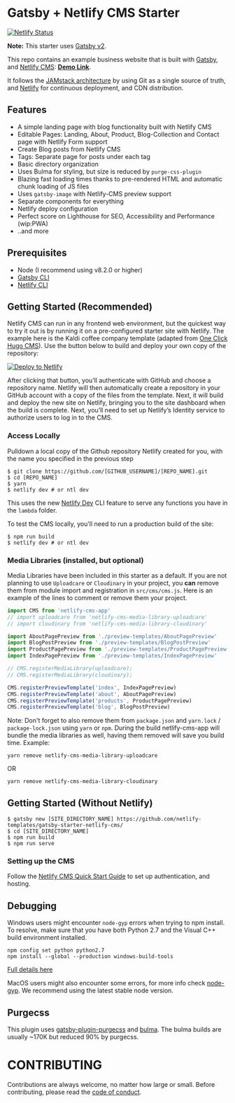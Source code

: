 # Gatsby + Netlify CMS Starter

[![Netlify Status](https://api.netlify.com/api/v1/badges/b654c94e-08a6-4b79-b443-7837581b1d8d/deploy-status)](https://app.netlify.com/sites/gatsby-starter-netlify-cms-ci/deploys)

**Note:** This starter uses [Gatsby v2](https://www.gatsbyjs.org/blog/2018-09-17-gatsby-v2/).

This repo contains an example business website that is built with [Gatsby](https://www.gatsbyjs.org/), and [Netlify CMS](https://www.netlifycms.org): **[Demo Link](https://gatsby-netlify-cms.netlify.com/)**.

It follows the [JAMstack architecture](https://jamstack.org) by using Git as a single source of truth, and [Netlify](https://www.netlify.com) for continuous deployment, and CDN distribution.

## Features

- A simple landing page with blog functionality built with Netlify CMS
- Editable Pages: Landing, About, Product, Blog-Collection and Contact page with Netlify Form support
- Create Blog posts from Netlify CMS
- Tags: Separate page for posts under each tag
- Basic directory organization
- Uses Bulma for styling, but size is reduced by `purge-css-plugin`
- Blazing fast loading times thanks to pre-rendered HTML and automatic chunk loading of JS files
- Uses `gatsby-image` with Netlify-CMS preview support
- Separate components for everything
- Netlify deploy configuration
- Perfect score on Lighthouse for SEO, Accessibility and Performance (wip:PWA)
- ..and more

## Prerequisites

- Node (I recommend using v8.2.0 or higher)
- [Gatsby CLI](https://www.gatsbyjs.org/docs/)
- [Netlify CLI](https://github.com/netlify/cli)

## Getting Started (Recommended)

Netlify CMS can run in any frontend web environment, but the quickest way to try it out is by running it on a pre-configured starter site with Netlify. The example here is the Kaldi coffee company template (adapted from [One Click Hugo CMS](https://github.com/netlify-templates/one-click-hugo-cms)). Use the button below to build and deploy your own copy of the repository:

<a href="https://app.netlify.com/start/deploy?repository=https://github.com/netlify-templates/gatsby-starter-netlify-cms&amp;stack=cms"><img src="https://www.netlify.com/img/deploy/button.svg" alt="Deploy to Netlify"></a>

After clicking that button, you’ll authenticate with GitHub and choose a repository name. Netlify will then automatically create a repository in your GitHub account with a copy of the files from the template. Next, it will build and deploy the new site on Netlify, bringing you to the site dashboard when the build is complete. Next, you’ll need to set up Netlify’s Identity service to authorize users to log in to the CMS.

### Access Locally

Pulldown a local copy of the Github repository Netlify created for you, with the name you specified in the previous step
```
$ git clone https://github.com/[GITHUB_USERNAME]/[REPO_NAME].git
$ cd [REPO_NAME]
$ yarn
$ netlify dev # or ntl dev
```

This uses the new [Netlify Dev](https://www.netlify.com/products/dev/?utm_source=blog&utm_medium=netlifycms&utm_campaign=devex) CLI feature to serve any functions you have in the `lambda` folder.

To test the CMS locally, you'll need to run a production build of the site:

```
$ npm run build
$ netlify dev # or ntl dev
```

### Media Libraries (installed, but optional)

Media Libraries have been included in this starter as a default. If you are not planning to use `Uploadcare` or `Cloudinary` in your project, you **can** remove them from module import and registration in `src/cms/cms.js`. Here is an example of the lines to comment or remove them your project.

```javascript
import CMS from 'netlify-cms-app'
// import uploadcare from 'netlify-cms-media-library-uploadcare'
// import cloudinary from 'netlify-cms-media-library-cloudinary'

import AboutPagePreview from './preview-templates/AboutPagePreview'
import BlogPostPreview from './preview-templates/BlogPostPreview'
import ProductPagePreview from './preview-templates/ProductPagePreview'
import IndexPagePreview from './preview-templates/IndexPagePreview'

// CMS.registerMediaLibrary(uploadcare);
// CMS.registerMediaLibrary(cloudinary);

CMS.registerPreviewTemplate('index', IndexPagePreview)
CMS.registerPreviewTemplate('about', AboutPagePreview)
CMS.registerPreviewTemplate('products', ProductPagePreview)
CMS.registerPreviewTemplate('blog', BlogPostPreview)
```

Note: Don't forget to also remove them from `package.json` and `yarn.lock` / `package-lock.json` using `yarn` or `npm`. During the build netlify-cms-app will bundle the media libraries as well, having them removed will save you build time.
Example:
```
yarn remove netlify-cms-media-library-uploadcare
```
OR
```
yarn remove netlify-cms-media-library-cloudinary
```
## Getting Started (Without Netlify)

```
$ gatsby new [SITE_DIRECTORY_NAME] https://github.com/netlify-templates/gatsby-starter-netlify-cms/
$ cd [SITE_DIRECTORY_NAME]
$ npm run build
$ npm run serve
```

### Setting up the CMS

Follow the [Netlify CMS Quick Start Guide](https://www.netlifycms.org/docs/quick-start/#authentication) to set up authentication, and hosting.

## Debugging

Windows users might encounter `node-gyp` errors when trying to npm install.
To resolve, make sure that you have both Python 2.7 and the Visual C++ build environment installed.

```
npm config set python python2.7
npm install --global --production windows-build-tools
```

[Full details here](https://www.npmjs.com/package/node-gyp 'NPM node-gyp page')

MacOS users might also encounter some errors, for more info check [node-gyp](https://github.com/nodejs/node-gyp). We recommend using the latest stable node version.

## Purgecss

This plugin uses [gatsby-plugin-purgecss](https://www.gatsbyjs.org/packages/gatsby-plugin-purgecss/) and [bulma](https://bulma.io/). The bulma builds are usually ~170K but reduced 90% by purgecss.

# CONTRIBUTING

Contributions are always welcome, no matter how large or small. Before contributing,
please read the [code of conduct](CODE_OF_CONDUCT.md).
